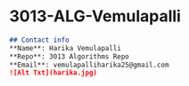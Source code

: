 # 3013-ALG-Vemulapalli
```md
## Contact info
**Name**: Harika Vemulapalli
**Repo**: 3013 Algorithms Repo
**Email**: vemulapalliharika25@gmail.com
![Alt Txt](harika.jpg)


